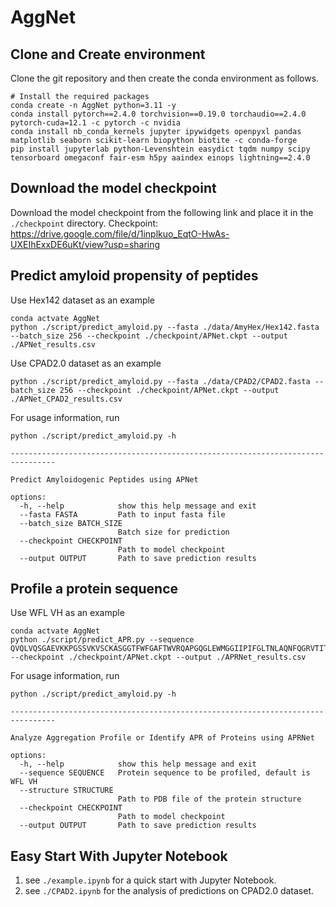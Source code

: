 # AggNet

## Clone and Create environment

Clone the git repository and then create the conda environment as follows.

```
# Install the required packages
conda create -n AggNet python=3.11 -y
conda install pytorch==2.4.0 torchvision==0.19.0 torchaudio==2.4.0 pytorch-cuda=12.1 -c pytorch -c nvidia
conda install nb_conda_kernels jupyter ipywidgets openpyxl pandas matplotlib seaborn scikit-learn biopython biotite -c conda-forge
pip install jupyterlab python-Levenshtein easydict tqdm numpy scipy tensorboard omegaconf fair-esm h5py aaindex einops lightning==2.4.0
```

## Download the model checkpoint

Download the model checkpoint from the following link and place it in the `./checkpoint` directory.
Checkpoint: https://drive.google.com/file/d/1inplkuo_EqtO-HwAs-UXEIhExxDE6uKt/view?usp=sharing

## Predict amyloid propensity of peptides
Use Hex142 dataset as an example
```
conda actvate AggNet
python ./script/predict_amyloid.py --fasta ./data/AmyHex/Hex142.fasta --batch_size 256 --checkpoint ./checkpoint/APNet.ckpt --output ./APNet_results.csv
```
Use CPAD2.0 dataset as an example
```
python ./script/predict_amyloid.py --fasta ./data/CPAD2/CPAD2.fasta --batch_size 256 --checkpoint ./checkpoint/APNet.ckpt --output ./APNet_CPAD2_results.csv
```
For usage information, run
```
python ./script/predict_amyloid.py -h

--------------------------------------------------------------------------------

Predict Amyloidogenic Peptides using APNet

options:
  -h, --help            show this help message and exit
  --fasta FASTA         Path to input fasta file
  --batch_size BATCH_SIZE
                        Batch size for prediction
  --checkpoint CHECKPOINT
                        Path to model checkpoint
  --output OUTPUT       Path to save prediction results
```

## Profile a protein sequence
Use WFL VH as an example
```
conda actvate AggNet
python ./script/predict_APR.py --sequence QVQLVQSGAEVKKPGSSVKVSCKASGGTFWFGAFTWVRQAPGQGLEWMGGIIPIFGLTNLAQNFQGRVTITADESTSTVYMELSSLRSEDTAVYYCARSSRIYDLNPSLTAYYDMDVWGQGTMVTVSS --checkpoint ./checkpoint/APNet.ckpt --output ./APRNet_results.csv
```
For usage information, run
```
python ./script/predict_amyloid.py -h

--------------------------------------------------------------------------------

Analyze Aggregation Profile or Identify APR of Proteins using APRNet

options:
  -h, --help            show this help message and exit
  --sequence SEQUENCE   Protein sequence to be profiled, default is WFL VH
  --structure STRUCTURE
                        Path to PDB file of the protein structure
  --checkpoint CHECKPOINT
                        Path to model checkpoint
  --output OUTPUT       Path to save prediction results
```

## Easy Start With Jupyter Notebook
1. see `./example.ipynb` for a quick start with Jupyter Notebook.
2. see `./CPAD2.ipynb` for the analysis of predictions on CPAD2.0 dataset.
